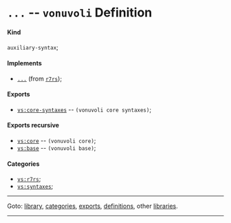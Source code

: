 

<a id='definition__vonuvoli__ZZZZ__2e_2e_2e'></a>

# `...` -- `vonuvoli` Definition


<a id='definition__vonuvoli__ZZZZ__2e_2e_2e__kind'></a>

#### Kind

`auxiliary-syntax`;


<a id='definition__vonuvoli__ZZZZ__2e_2e_2e__implements'></a>

#### Implements

 * [`...`](../../r7rs/definitions/ZZZZ__2e_2e_2e.md#definition__r7rs__ZZZZ__2e_2e_2e) (from [`r7rs`](../../r7rs/_index.md#library__r7rs));


<a id='definition__vonuvoli__ZZZZ__2e_2e_2e__exports'></a>

#### Exports

 * [`vs:core-syntaxes`](../../vonuvoli/exports/vs_3a_core-syntaxes.md#export__vonuvoli__vs_3a_core-syntaxes) -- `(vonuvoli core syntaxes)`;


<a id='definition__vonuvoli__ZZZZ__2e_2e_2e__exports-recursive'></a>

#### Exports recursive

 * [`vs:core`](../../vonuvoli/exports/vs_3a_core.md#export__vonuvoli__vs_3a_core) -- `(vonuvoli core)`;
 * [`vs:base`](../../vonuvoli/exports/vs_3a_base.md#export__vonuvoli__vs_3a_base) -- `(vonuvoli base)`;


<a id='definition__vonuvoli__ZZZZ__2e_2e_2e__categories'></a>

#### Categories

 * [`vs:r7rs`](../../vonuvoli/categories/vs_3a_r7rs.md#category__vonuvoli__vs_3a_r7rs);
 * [`vs:syntaxes`](../../vonuvoli/categories/vs_3a_syntaxes.md#category__vonuvoli__vs_3a_syntaxes);

----

Goto: [library](../../vonuvoli/_index.md#library__vonuvoli), [categories](../../vonuvoli/categories/_index.md#toc__vonuvoli__categories), [exports](../../vonuvoli/exports/_index.md#toc__vonuvoli__exports), [definitions](../../vonuvoli/definitions/_index.md#toc__vonuvoli__definitions), other [libraries](../../_libraries.md#toc__libraries).

----

